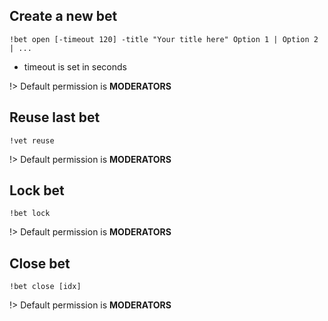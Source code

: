 ## Create a new bet

`!bet open [-timeout 120] -title "Your title here" Option 1 | Option 2 | ...`

- timeout is set in seconds

!> Default permission is **MODERATORS**

## Reuse last bet

`!vet reuse`

!> Default permission is **MODERATORS**

## Lock bet

`!bet lock`

!> Default permission is **MODERATORS**

## Close bet

`!bet close [idx]`

!> Default permission is **MODERATORS**
